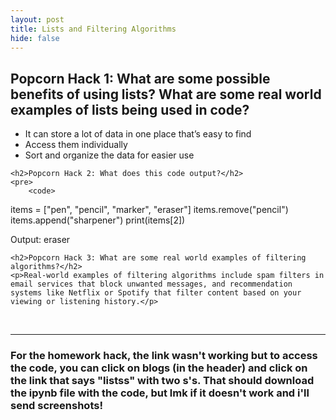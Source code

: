 ```yaml
---
layout: post
title: Lists and Filtering Algorithms
hide: false
---
```


<head>
    <meta charset="UTF-8">
    <meta name="viewport" content="width=device-width, initial-scale=1.0">
</head>
<body>
    <h2>Popcorn Hack 1: What are some possible benefits of using lists? What are some real world examples of lists being used in code?</h2>
    <ul>
        <li>It can store a lot of data in one place that’s easy to find</li>
        <li>Access them individually</li>
        <li>Sort and organize the data for easier use</li>
    </ul>

    <h2>Popcorn Hack 2: What does this code output?</h2>
    <pre>
        <code>
items = ["pen", "pencil", "marker", "eraser"]
items.remove("pencil")
items.append("sharpener")
print(items[2])
        </code>
    </pre>
    <p>Output: eraser</p>

    <h2>Popcorn Hack 3: What are some real world examples of filtering algorithms?</h2>
    <p>Real-world examples of filtering algorithms include spam filters in email services that block unwanted messages, and recommendation systems like Netflix or Spotify that filter content based on your viewing or listening history.</p>
</body>

<br>

---

### For the homework hack, the link wasn't working but to access the code, you can click on blogs (in the header) and click on the link that says "listss" with two s's. That should download the ipynb file with the code, but lmk if it doesn't work and i'll send screenshots!